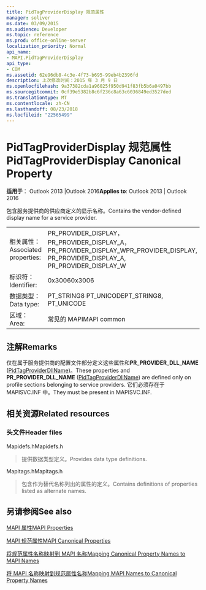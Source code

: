 ```yaml
---
title: PidTagProviderDisplay 规范属性
manager: soliver
ms.date: 03/09/2015
ms.audience: Developer
ms.topic: reference
ms.prod: office-online-server
localization_priority: Normal
api_name:
- MAPI.PidTagProviderDisplay
api_type:
- COM
ms.assetid: 62e96db8-4c3e-4f73-b695-99eb4b2396fd
description: 上次修改时间：2015 年 3 月 9 日
ms.openlocfilehash: 9a37382cda1a96025f950d941f83fb5b6a0497bb
ms.sourcegitcommit: 0cf39e5382b8c6f236c8a63c6036849ed3527ded
ms.translationtype: MT
ms.contentlocale: zh-CN
ms.lasthandoff: 08/23/2018
ms.locfileid: "22565499"
---
```

# <a name="pidtagproviderdisplay-canonical-property"></a><span data-ttu-id="3d027-103">PidTagProviderDisplay 规范属性</span><span class="sxs-lookup"><span data-stu-id="3d027-103">PidTagProviderDisplay Canonical Property</span></span>

  
  
<span data-ttu-id="3d027-104">**适用于**： Outlook 2013 |Outlook 2016</span><span class="sxs-lookup"><span data-stu-id="3d027-104">**Applies to**: Outlook 2013 | Outlook 2016</span></span> 
  
<span data-ttu-id="3d027-105">包含服务提供商的供应商定义的显示名称。</span><span class="sxs-lookup"><span data-stu-id="3d027-105">Contains the vendor-defined display name for a service provider.</span></span>
  
|||
|:-----|:-----|
|<span data-ttu-id="3d027-106">相关属性：</span><span class="sxs-lookup"><span data-stu-id="3d027-106">Associated properties:</span></span>  <br/> |<span data-ttu-id="3d027-107">PR_PROVIDER_DISPLAY，PR_PROVIDER_DISPLAY_A，PR_PROVIDER_DISPLAY_W</span><span class="sxs-lookup"><span data-stu-id="3d027-107">PR_PROVIDER_DISPLAY, PR_PROVIDER_DISPLAY_A, PR_PROVIDER_DISPLAY_W</span></span>  <br/> |
|<span data-ttu-id="3d027-108">标识符：</span><span class="sxs-lookup"><span data-stu-id="3d027-108">Identifier:</span></span>  <br/> |<span data-ttu-id="3d027-109">0x3006</span><span class="sxs-lookup"><span data-stu-id="3d027-109">0x3006</span></span>  <br/> |
|<span data-ttu-id="3d027-110">数据类型：</span><span class="sxs-lookup"><span data-stu-id="3d027-110">Data type:</span></span>  <br/> |<span data-ttu-id="3d027-111">PT_STRING8 PT_UNICODE</span><span class="sxs-lookup"><span data-stu-id="3d027-111">PT_STRING8, PT_UNICODE</span></span>  <br/> |
|<span data-ttu-id="3d027-112">区域：</span><span class="sxs-lookup"><span data-stu-id="3d027-112">Area:</span></span>  <br/> |<span data-ttu-id="3d027-113">常见的 MAPI</span><span class="sxs-lookup"><span data-stu-id="3d027-113">MAPI common</span></span>  <br/> |
   
## <a name="remarks"></a><span data-ttu-id="3d027-114">注解</span><span class="sxs-lookup"><span data-stu-id="3d027-114">Remarks</span></span>

<span data-ttu-id="3d027-115">仅在属于服务提供商的配置文件部分定义这些属性和**PR_PROVIDER_DLL_NAME** ([PidTagProviderDllName](pidtagproviderdllname-canonical-property.md))。</span><span class="sxs-lookup"><span data-stu-id="3d027-115">These properties and **PR_PROVIDER_DLL_NAME** ([PidTagProviderDllName](pidtagproviderdllname-canonical-property.md)) are defined only on profile sections belonging to service providers.</span></span> <span data-ttu-id="3d027-116">它们必须存在于 MAPISVC.INF 中。</span><span class="sxs-lookup"><span data-stu-id="3d027-116">They must be present in MAPISVC.INF.</span></span>
  
## <a name="related-resources"></a><span data-ttu-id="3d027-117">相关资源</span><span class="sxs-lookup"><span data-stu-id="3d027-117">Related resources</span></span>

### <a name="header-files"></a><span data-ttu-id="3d027-118">头文件</span><span class="sxs-lookup"><span data-stu-id="3d027-118">Header files</span></span>

<span data-ttu-id="3d027-119">Mapidefs.h</span><span class="sxs-lookup"><span data-stu-id="3d027-119">Mapidefs.h</span></span>
  
> <span data-ttu-id="3d027-120">提供数据类型定义。</span><span class="sxs-lookup"><span data-stu-id="3d027-120">Provides data type definitions.</span></span>
    
<span data-ttu-id="3d027-121">Mapitags.h</span><span class="sxs-lookup"><span data-stu-id="3d027-121">Mapitags.h</span></span>
  
> <span data-ttu-id="3d027-122">包含作为替代名称列出的属性的定义。</span><span class="sxs-lookup"><span data-stu-id="3d027-122">Contains definitions of properties listed as alternate names.</span></span>
    
## <a name="see-also"></a><span data-ttu-id="3d027-123">另请参阅</span><span class="sxs-lookup"><span data-stu-id="3d027-123">See also</span></span>



[<span data-ttu-id="3d027-124">MAPI 属性</span><span class="sxs-lookup"><span data-stu-id="3d027-124">MAPI Properties</span></span>](mapi-properties.md)
  
[<span data-ttu-id="3d027-125">MAPI 规范属性</span><span class="sxs-lookup"><span data-stu-id="3d027-125">MAPI Canonical Properties</span></span>](mapi-canonical-properties.md)
  
[<span data-ttu-id="3d027-126">将规范属性名称映射到 MAPI 名称</span><span class="sxs-lookup"><span data-stu-id="3d027-126">Mapping Canonical Property Names to MAPI Names</span></span>](mapping-canonical-property-names-to-mapi-names.md)
  
[<span data-ttu-id="3d027-127">将 MAPI 名称映射到规范属性名称</span><span class="sxs-lookup"><span data-stu-id="3d027-127">Mapping MAPI Names to Canonical Property Names</span></span>](mapping-mapi-names-to-canonical-property-names.md)

